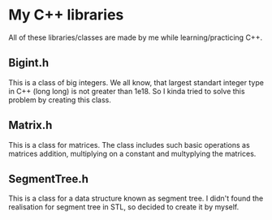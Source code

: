 # My C++ libraries
All of these libraries/classes are made by me while learning/practicing C++.

## Bigint.h
This is a class of big integers. We all know, that largest standart integer type in C++ (long long) is not greater than 1e18. So I kinda tried to solve this problem by creating this class.

## Matrix.h
This is a class for matrices. The class includes such basic operations as matrices addition, multiplying on a constant and multyplying the matrices.

## SegmentTree.h
This is a class for a data structure known as segment tree. I didn't found the realisation for segment tree in STL, so decided to create it by myself.
